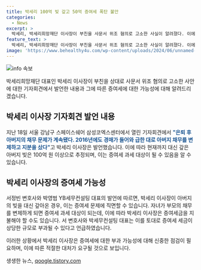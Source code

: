 ```yaml
---
title: 박세리 100억 빚 갚고 50억 증여세 폭탄 불안
categories:
  - News
excerpt: >
  박세리, 박세리희망재단 이사장이 부친을 사문서 위조 혐의로 고소한 사실이 알려졌다. 이에 대해 박 이사장은 기자회견을 열고, 부친의 채무 문제로 인해 고소를 결정한 것이며, 구체적으로 100억 원 이상의 빚을 대신 갚았다고 밝혔다. 이로 인해 증여세 문제를 겪을 수 있다는 우려가 제기되고 있으며, 변호사들은 증여세가 부과될 가능성을 지적하고 있다. YB세무컨설팅 대표는 최소 50억 원 이상의 증여세를 예상하고 있다.
feature_text: >
  박세리, 박세리희망재단 이사장이 부친을 사문서 위조 혐의로 고소한 사실이 알려졌다. 이에 대해 박 이사장은 기자회견을 열고, 부친의 채무 문제로 인해 고소를 결정한 것이며, 구체적으로 100억 원 이상의 빚을 대신 갚았다고 밝혔다. 이로 인해 증여세 문제를 겪을 수 있다는 우려가 제기되고 있으며, 변호사들은 증여세가 부과될 가능성을 지적하고 있다. YB세무컨설팅 대표는 최소 50억 원 이상의 증여세를 예상하고 있다.
image: 'https://www.behealthy4u.com/wp-content/uploads/2024/06/unnamed-file.png'
---
```


<p><img src="https://www.behealthy4u.com/wp-content/uploads/2024/06/unnamed-file.png" alt="info 속보" /></p>

<p>박세리희망재단 대표인 박세리 이사장이 부친을 상대로 사문서 위조 혐의로 고소한 사안에 대한 기자회견에서 발언한 내용과 그에 따른 증여세에 대한 가능성에 대해 알려드리겠습니다.</p>

<h2 data-ke-size="size26">박세리 이사장 기자회견 발언 내용</h2>

<p>지난 18일 서울 강남구 스페이스쉐어 삼성코엑스센터에서 열린 기자회견에서 <b><span style="color: #1a5490;">"은퇴 후 아버지의 채무 문제가 계속됐다. 2016년에도 경매가 들어와 급한 대로 아버지 채무를 변제하고 지분을 샀다"</span></b>고 박세리 이사장은 발언했습니다. 이에 따라 현재까지 대신 갚은 아버지 빚은 100억 원 이상으로 추정되며, 이는 증여세 과세 대상이 될 수 있음을 알 수 있습니다.</p>

<h2 data-ke-size="size26">박세리 이사장의 증여세 가능성</h2>

<p>서정빈 변호사와 박영범 YB세무컨설팅 대표의 발언에 따르면, 박세리 이사장이 아버지의 빚을 대신 갚아온 경우, 이는 증여세 문제에 직면할 수 있습니다. 자녀가 부모의 채무를 변제하게 되면 증여세 과세 대상이 되는데, 이에 따라 박세리 이사장은 증여세금을 지불해야 할 수도 있습니다. 서 변호사와 박세무컨설팅 대표는 이를 토대로 증여세 세금이 상당한 규모로 부과될 수 있다고 언급하였습니다.</p>

<p>이러한 상황에서 박세리 이사장은 증여세에 대한 부과 가능성에 대해 신중한 점검이 필요하며, 이에 따른 적절한 대처가 요구될 것으로 보입니다.</p>
생생한 뉴스, <a href="https://qoogle.tistory.com" rel="dofollow">qoogle.tistory.com</a>



